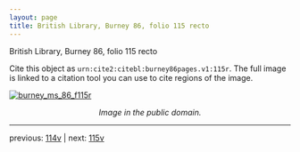 ```yaml
---
layout: page
title: British Library, Burney 86, folio 115 recto
---
```


British Library, Burney 86, folio 115 recto

Cite this object as `urn:cite2:citebl:burney86pages.v1:115r`.  The full image is linked to a citation tool you can use to cite regions of the image.

[![burney_ms_86_f115r](http://www.homermultitext.org/iipsrv?IIIF=/project/homer/pyramidal/deepzoom/citebl/burney86imgs/v1/burney_ms_86_f115r.tif/full/800,/0/default.jpg)](http://www.homermultitext.org/ict2/?urn=urn:cite2:citebl:burney86imgs.v1:burney_ms_86_f115r) 

<p style="text-align: center; font-style: italic;">Image in the public domain.</p>

---

previous: [114v](../114v/) | next: [115v](../115v/)